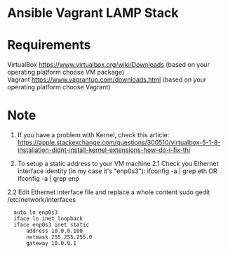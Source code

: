 # Ansible Vagrant LAMP Stack
# Requirements

VirtualBox https://www.virtualbox.org/wiki/Downloads (based on your operating platform choose VM package) <br>
Vagrant https://www.vagrantup.com/downloads.html (based on your operating platform choose Vagrant)





# Note
1. If you have a problem with Kernel, check this article:
https://apple.stackexchange.com/questions/300510/virtualbox-5-1-8-installation-didnt-install-kernel-extensions-how-do-i-fix-thi

2. To setup a static address to your VM machine
  2.1 Check you Ethernet interface identity (in my case it's "enp0s3"): 
      ifconfig -a | grep eth OR 
      ifconfig -a | grep enp

  2.2 Edit Ethernet interface file and replace a whole content
      sudo gedit /etc/network/interfaces

      auto lo enp0s3
      iface lo inet loopback
      iface enp0s3 inet static
          address 10.0.0.100
          netmask 255.255.255.0
          gateway 10.0.0.1
